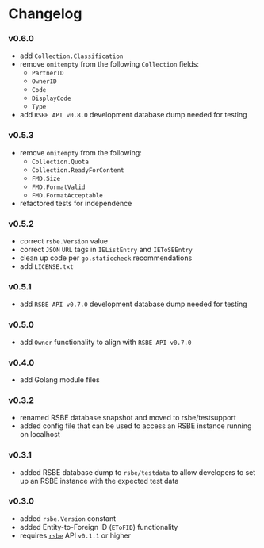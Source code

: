 # Changelog

### v0.6.0
  * add `Collection.Classification`
  * remove `omitempty` from the following `Collection` fields:
    * `PartnerID`
    * `OwnerID`
    * `Code`
    * `DisplayCode`
    * `Type`
  * add `RSBE API v0.8.0` development database dump needed for testing

### v0.5.3
  * remove `omitempty` from the following:
    * `Collection.Quota` 
    * `Collection.ReadyForContent`
    * `FMD.Size`
    * `FMD.FormatValid`
    * `FMD.FormatAcceptable`
  * refactored tests for independence

### v0.5.2
  * correct `rsbe.Version` value
  * correct `JSON` `URL` tags in `IEListEntry` and `IEToSEEntry`
  * clean up code per `go.staticcheck` recommendations
  * add `LICENSE.txt`

### v0.5.1
  * add `RSBE API v0.7.0` development database dump needed for testing

### v0.5.0
  * add `Owner` functionality to align with `RSBE API v0.7.0`

### v0.4.0
  * add Golang module files

### v0.3.2
  * renamed RSBE database snapshot and moved to rsbe/testsupport
  * added config file that can be used to access an RSBE instance
    running on localhost

### v0.3.1
  * added RSBE database dump to `rsbe/testdata` to allow developers to
    set up an RSBE instance with the expected test data

### v0.3.0
  * added `rsbe.Version` constant
  * added Entity-to-Foreign ID (`EToFID`) functionality
  * requires [`rsbe`](https://github.com/nyudlts/rsbe) API `v0.1.1` or higher

